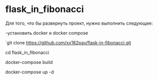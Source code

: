 # flask_in_fibonacci

Для того, что бы развернуть проект, нужно выполнить следующее:

  -установить docker и docker compose
  
  `git clone https://github.com/xx182pav/flask-in-fibonacci.git
  
  cd flask_in_fibonacci
  
  docker-compose build
  
  docker-compose up -d

